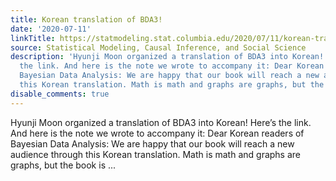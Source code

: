 ```yaml
---
title: Korean translation of BDA3!
date: '2020-07-11'
linkTitle: https://statmodeling.stat.columbia.edu/2020/07/11/korean-translation-of-bda3/
source: Statistical Modeling, Causal Inference, and Social Science
description: 'Hyunji Moon organized a translation of BDA3 into Korean! Here&#8217;s
  the link. And here is the note we wrote to accompany it: Dear Korean readers of
  Bayesian Data Analysis: We are happy that our book will reach a new audience through
  this Korean translation. Math is math and graphs are graphs, but the book is ...'
disable_comments: true
---
```

Hyunji Moon organized a translation of BDA3 into Korean! Here&#8217;s the link. And here is the note we wrote to accompany it: Dear Korean readers of Bayesian Data Analysis: We are happy that our book will reach a new audience through this Korean translation. Math is math and graphs are graphs, but the book is ...